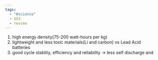 ```yaml
---
tags:
  - "#science"
  - GS3
  - review
---
```

1. high energy density(75-200 watt-hours per kg)
2. lightweight and less toxic materials(Li and carbon) vs Lead Acid batteries
3. good cycle stablity, efficiency and reliability -> less self discharge and 